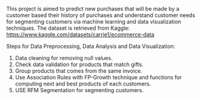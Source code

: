 This project is aimed to predict new purchases that will be made by a customer based their history of purchases and understand customer needs for segmenting customers via machine learning and data visualization techniques. The dataset is retrieved from Kaggle: https://www.kaggle.com/datasets/carrie1/ecommerce-data

Steps for Data Preprocessing, Data Analysis and Data Visualization:
1. Data cleaning for removing null values.
2. Check data validation for products that match gifts.
3. Group products that comes from the same invoice.
4. Use Association Rules with FP-Growth technique and functions for computing next and  best products of each customers.
5. USE RFM Segmentation for segmenting customers.
